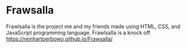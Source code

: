 # Frawsalla
Frawlsalla is the project me and my friends made using HTML, CSS, and JavaScript programming language. Frawlsalla is a knock off 
https://reinhartperbowo.github.io/Frawsalla/
